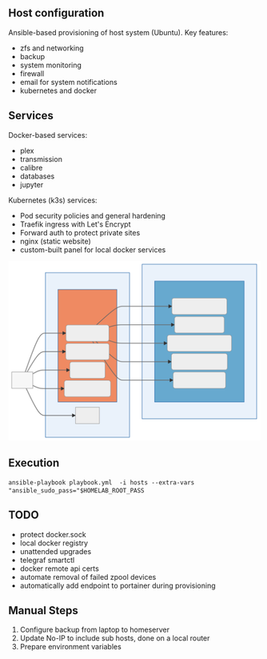## Host configuration
Ansible-based provisioning of host system (Ubuntu). Key features:
- zfs and networking
- backup
- system monitoring
- firewall
- email for system notifications
- kubernetes and docker


## Services
Docker-based services:
- plex
- transmission
- calibre
- databases
- jupyter

Kubernetes (k3s) services:
- Pod security policies and general hardening
- Traefik ingress with Let's Encrypt
- Forward auth to protect private sites
- nginx (static website)
- custom-built panel for local docker services

![Services](topology.svg)


## Execution
```
ansible-playbook playbook.yml  -i hosts --extra-vars "ansible_sudo_pass="$HOMELAB_ROOT_PASS
```

## TODO
- protect docker.sock
- local docker registry
- unattended upgrades
- telegraf smartctl
- docker remote api certs
- automate removal of failed zpool devices
- automatically add endpoint to portainer during provisioning

## Manual Steps
1. Configure backup from laptop to homeserver
2. Update No-IP to include sub hosts, done on a local router
3. Prepare environment variables